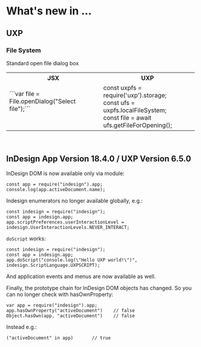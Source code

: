 # What's new in ...

## UXP



### File System

Standard open file dialog box

<table>
	<tbody>
		<tr>
			<th>JSX</th>
			<th>UXP</th>
		</tr>
		<tr>
			<td style="vertical-align: top;">
				<p>```var file = File.openDialog("Select file");```</p>
			</td>
			<td style="vertical-align: top;">
				const uxpfs = require('uxp').storage;<br>
				const ufs = uxpfs.localFileSystem;<br>
				const file = await ufs.getFileForOpening();
			</td>
		</tr>
	</tbody>
</table>




&nbsp;
## InDesign App Version 18.4.0 / UXP Version 6.5.0

InDesign DOM is now available only via module:

```
const app = require("indesign").app;
console.log(app.activeDocument.name);
```

Indesign enumerators no longer available globally, e.g.:

```
const indesign = require("indesign");
const app = indesign.app;
app.scriptPreferences.userInteractionLevel = indesign.UserInteractionLevels.NEVER_INTERACT;
```

`doScript` works:

```
const indesign = require("indesign");
const app = indesign.app;
app.doScript("console.log(\"Hello UXP world!\")", indesign.ScriptLanguage.UXPSCRIPT);
```

And application events and menus are now available as well.

Finally, the prototype chain for InDesign DOM objects has changed. So you can no longer check with hasOwnProperty:

```
var app = require("indesign").app;
app.hasOwnProperty("activeDocument")	// false
Object.hasOwn(app, "activeDocument")	// false
```

Instead e.g.:
```
("activeDocument" in app)		// true
```